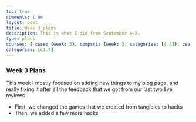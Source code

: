 ```yaml
---
toc: true
comments: true
layout: post
title: Week 3 plans
description: This is what I did from September 4-8.
type: plans
courses: { csse: {week: 3}, compsci: {week: 3, categories: [4.A]}, csa: {week: 3} }
categories: [C1.4]
---
```


### Week 3 Plans
This week I mostly focused on adding new things to my blog page, and really fixing it after all the feedback that we got from our last two live reviews
- First, we changed the games that we created from tangibles to hacks
- Then, we added a few more hacks